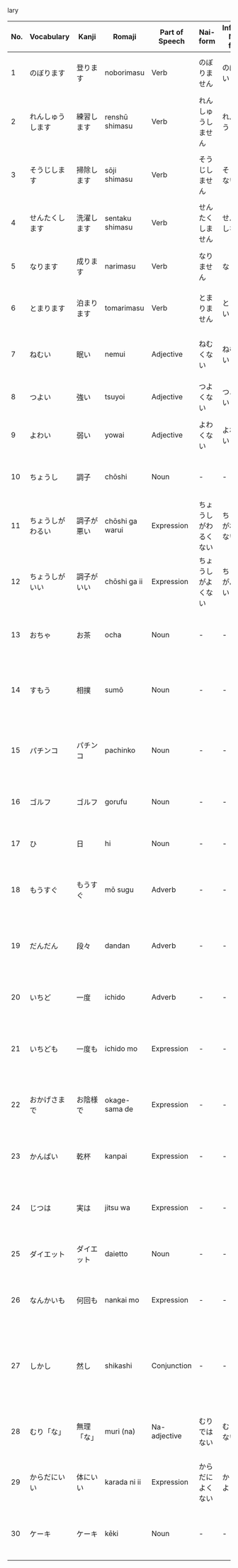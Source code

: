 lary

| No. | Vocabulary       | Kanji      | Romaji          | Part of Speech | Nai-form             | Informal Nai-form    | Te-form            | Meaning                  | Example                                                                                     |
| --- | ---------------- | ---------- | --------------- | -------------- | -------------------- | -------------------- | ------------------ | ------------------------ | ------------------------------------------------------------------------------------------- |
| 1   | のぼります       | 登ります   | noborimasu      | Verb           | のぼりません         | のぼらない           | のぼって           | climb (the mountain)     | 富士山に登ります。(I will climb Mt. Fuji.)                                                  |
| 2   | れんしゅうします | 練習します | renshū shimasu  | Verb           | れんしゅうしません   | れんしゅうしない     | れんしゅうして     | practice                 | 毎日日本語を練習します。(I practice Japanese every day.)                                    |
| 3   | そうじします     | 掃除します | sōji shimasu    | Verb           | そうじしません       | そうじしない         | そうじして         | clean up                 | 週末に部屋を掃除します。(I clean my room on weekends.)                                      |
| 4   | せんたくします   | 洗濯します | sentaku shimasu | Verb           | せんたくしません     | せんたくしない       | せんたくして       | washing                  | 今日服を洗濯します。(I will wash clothes today.)                                            |
| 5   | なります         | 成ります   | narimasu        | Verb           | なりません           | ならない             | なって             | become                   | 医者になります。(I will become a doctor.)                                                   |
| 6   | とまります       | 泊まります | tomarimasu      | Verb           | とまりません         | とまらない           | とまって           | inn, stay (at a hotel)   | ホテルに泊まります。(I will stay at a hotel.)                                               |
| 7   | ねむい           | 眠い       | nemui           | Adjective      | ねむくない           | ねむくない           | ねむくて           | sleepy                   | 今日はとても眠いです。(I am very sleepy today.)                                             |
| 8   | つよい           | 強い       | tsuyoi          | Adjective      | つよくない           | つよくない           | つよくて           | strong                   | 彼は強いです。(He is strong.)                                                               |
| 9   | よわい           | 弱い       | yowai           | Adjective      | よわくない           | よわくない           | よわくて           | weak                     | 私は数学が弱いです。(I am weak at math.)                                                    |
| 10  | ちょうし         | 調子       | chōshi          | Noun           | -                    | -                    | -                  | condition, status        | 調子はどうですか。(How are you feeling?)                                                    |
| 11  | ちょうしがわるい | 調子が悪い | chōshi ga warui | Expression     | ちょうしがわるくない | ちょうしがわるくない | ちょうしがわるくて | bad condition            | 今日は調子が悪いです。(I'm not feeling well today.)                                         |
| 12  | ちょうしがいい   | 調子がいい | chōshi ga ii    | Expression     | ちょうしがよくない   | ちょうしがよくない   | ちょうしがよくて   | good condition           | 最近調子がいいです。(I've been feeling good lately.)                                        |
| 13  | おちゃ           | お茶       | ocha            | Noun           | -                    | -                    | -                  | tea                      | 毎朝お茶を飲みます。(I drink tea every morning.)                                            |
| 14  | すもう           | 相撲       | sumō            | Noun           | -                    | -                    | -                  | sumo wrestling           | 日本で相撲を見ました。(I watched sumo wrestling in Japan.)                                  |
| 15  | パチンコ         | パチンコ   | pachinko        | Noun           | -                    | -                    | -                  | pachinko game            | 友達とパチンコをしました。(I played pachinko with my friend.)                               |
| 16  | ゴルフ           | ゴルフ     | gorufu          | Noun           | -                    | -                    | -                  | golf                     | 週末にゴルフをします。(I play golf on weekends.)                                            |
| 17  | ひ               | 日         | hi              | Noun           | -                    | -                    | -                  | day                      | 今日はいい日です。(Today is a good day.)                                                    |
| 18  | もうすぐ         | もうすぐ   | mō sugu         | Adverb         | -                    | -                    | -                  | soon, about to           | もうすぐ夏休みです。(It's almost summer vacation.)                                          |
| 19  | だんだん         | 段々       | dandan          | Adverb         | -                    | -                    | -                  | gradually                | 日本語はだんだん上手になります。(My Japanese is gradually improving.)                       |
| 20  | いちど           | 一度       | ichido          | Adverb         | -                    | -                    | -                  | once                     | 日本に一度行きました。(I went to Japan once.)                                               |
| 21  | いちども         | 一度も     | ichido mo       | Expression     | -                    | -                    | -                  | not even once            | 一度も行ったことがありません。(I have not been there even once.)                            |
| 22  | おかげさまで     | お陰様で   | okage-sama de   | Expression     | -                    | -                    | -                  | thanks to you            | おかげさまで元気です。(Thanks to you, I'm doing well.)                                      |
| 23  | かんぱい         | 乾杯       | kanpai          | Expression     | -                    | -                    | -                  | cheers                   | お誕生日おめでとう、乾杯！(Happy birthday, cheers!)                                         |
| 24  | じつは           | 実は       | jitsu wa        | Expression     | -                    | -                    | -                  | actually, the truth is   | 実は、明日行けません。(Actually, I can't go tomorrow.)                                      |
| 25  | ダイエット       | ダイエット | daietto         | Noun           | -                    | -                    | -                  | diet                     | ダイエットを始めました。(I started a diet.)                                                 |
| 26  | なんかいも       | 何回も     | nankai mo       | Expression     | -                    | -                    | -                  | many times               | 何回も日本に行きました。(I've been to Japan many times.)                                    |
| 27  | しかし           | 然し       | shikashi        | Conjunction    | -                    | -                    | -                  | however                  | 勉強しました。しかし、テストは難しかったです。(I studied. However, the test was difficult.) |
| 28  | むり「な」       | 無理「な」 | muri (na)       | Na-adjective   | むりではない         | むりじゃない         | むりで             | impossible, unreasonable | それは無理な要求です。(That is an unreasonable request.)                                    |
| 29  | からだにいい     | 体にいい   | karada ni ii    | Expression     | からだによくない     | からだによくない     | からだによくて     | good for health          | 野菜は体にいいです。(Vegetables are good for your health.)                                  |
| 30  | ケーキ           | ケーキ     | kēki            | Noun           | -                    | -                    | -                  | cake                     | 誕生日にケーキを食べました。(I ate cake on my birthday.)                                    |
